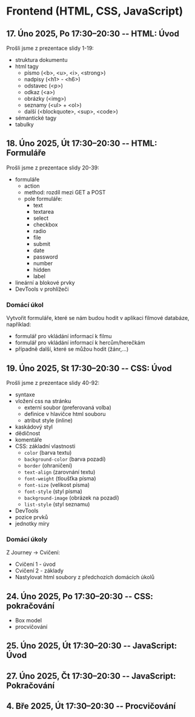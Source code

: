 # Frontend (HTML, CSS, JavaScript)

## 17. Úno 2025, Po 17:30–20:30 -- HTML: Úvod
Prošli jsme z prezentace slidy 1-19: 
- struktura dokumentu
- html tagy
  - písmo (\<b>, \<u>, \<i>, \<strong>) 
  - nadpisy (\<h1> - \<h6>)
  - odstavec (\<p>)
  - odkaz (\<a>)
  - obrázky (\<img>)
  - seznamy (\<ul> + \<ol>)
  - další (\<blockquote>, \<sup>, \<code>)
- sémantické tagy
- tabulky

## 18. Úno 2025, Út 17:30–20:30 -- HTML: Formuláře
Prošli jsme z prezentace slidy 20-39:
- formuláře
  - action
  - method: rozdíl mezi GET a POST
  - pole formuláře:
    - text
    - textarea
    - select
    - checkbox
    - radio
    - file
    - submit
    - date
    - password
    - number
    - hidden
    - label
- lineární a blokové prvky
- DevTools v prohlížeči

### Domácí úkol
Vytvořit formuláře, které se nám budou hodit v aplikaci filmové databáze, například:
- formulář pro vkládání informací k filmu
- formulář pro vkládání informací k hercům/herečkám
- případně další, které se můžou hodit (žánr,...)

## 19. Úno 2025, St 17:30–20:30 -- CSS: Úvod
Prošli jsme z prezentace slidy 40-92:
- syntaxe
- vložení css na stránku
  - externí soubor (preferovaná volba)
  - definice v hlavičce html souboru
  - atribut style (inline)
- kaskádový styl
- dědičnost
- komentáře
- CSS: základní vlastnosti
  - `color` (barva textu)
  - `background-color` (barva pozadí)
  - `border` (ohraničení)
  - `text-align` (zarovnání textu)
  - `font-weight` (tloušťka písma)
  - `font-size` (velikost písma)
  - `font-style` (styl písma)
  - `background-image` (obrázek na pozadí)
  - `list-style` (styl seznamu)
- DevTools 
- pozice prvků
- jednotky míry

### Domácí úkoly
Z Journey -> Cvičení:
- Cvičení 1 - úvod
- Cvičení 2 - základy
- Nastylovat html soubory z předchozích domácích úkolů 

## 24. Úno 2025, Po 17:30–20:30 -- CSS: pokračování
- Box model
- procvičování

## 25. Úno 2025, Út 17:30–20:30 -- JavaScript: Úvod

## 27. Úno 2025, Čt 17:30–20:30 -- JavaScript: Pokračování

## 4. Bře 2025, Út 17:30–20:30 -- Procvičování
